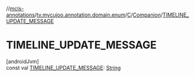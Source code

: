 //[mcls-annotations](../../../../index.md)/[tv.mycujoo.annotation.domain.enum](../../index.md)/[C](../index.md)/[Companion](index.md)/[TIMELINE_UPDATE_MESSAGE](-t-i-m-e-l-i-n-e_-u-p-d-a-t-e_-m-e-s-s-a-g-e.md)

# TIMELINE_UPDATE_MESSAGE

[androidJvm]\
const val [TIMELINE_UPDATE_MESSAGE](-t-i-m-e-l-i-n-e_-u-p-d-a-t-e_-m-e-s-s-a-g-e.md): [String](https://kotlinlang.org/api/latest/jvm/stdlib/kotlin/-string/index.html)
